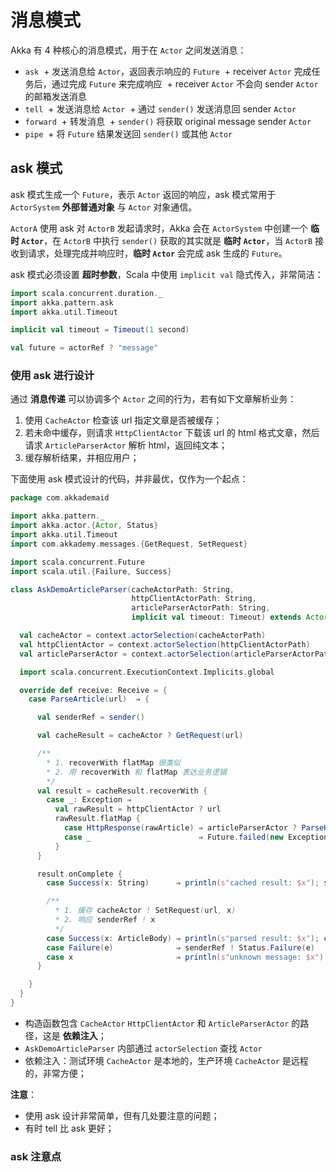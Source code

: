 # 消息模式

Akka 有 4 种核心的消息模式，用于在 `Actor` 之间发送消息：

* `ask`
  + 发送消息给 `Actor`，返回表示响应的 `Future`
  + receiver `Actor` 完成任务后，通过完成 `Future` 来完成响应
  + receiver `Actor` 不会向 sender `Actor` 的邮箱发送消息
* `tell`
  + 发送消息给 `Actor`
  + 通过 `sender()` 发送消息回 sender `Actor`
* `forward`
  + 转发消息
  + `sender()` 将获取 original message sender `Actor`
* `pipe`
  + 将 `Future` 结果发送回 `sender()` 或其他 `Actor`

## ask 模式

ask 模式生成一个 `Future`，表示 `Actor` 返回的响应，ask 模式常用于 `ActorSystem` **外部普通对象** 与 `Actor` 对象通信。

`ActorA` 使用 ask 对 `ActorB` 发起请求时，Akka 会在 `ActorSystem` 中创建一个 **临时 `Actor`**，在 `ActorB` 中执行 `sender()` 获取的其实就是 **临时 `Actor`**，当 `ActorB` 接收到请求，处理完成并响应时，**临时 `Actor`** 会完成 ask 生成的 `Future`。

ask 模式必须设置 **超时参数**，Scala 中使用 `implicit val` 隐式传入，非常简洁：

```Scala
import scala.concurrent.duration._
import akka.pattern.ask
import akka.util.Timeout

implicit val timeout = Timeout(1 second)

val future = actorRef ? "message"
```

### 使用 ask 进行设计

通过 **消息传递** 可以协调多个 `Actor` 之间的行为，若有如下文章解析业务：

1. 使用 `CacheActor` 检查该 url 指定文章是否被缓存；
2. 若未命中缓存，则请求 `HttpClientActor` 下载该 url 的 html 格式文章，然后请求 `ArticleParserActor` 解析 html，返回纯文本；
3. 缓存解析结果，并相应用户；

下面使用 ask 模式设计的代码，并非最优，仅作为一个起点：

```Scala
package com.akkademaid

import akka.pattern._
import akka.actor.{Actor, Status}
import akka.util.Timeout
import com.akkademy.messages.{GetRequest, SetRequest}

import scala.concurrent.Future
import scala.util.{Failure, Success}

class AskDemoArticleParser(cacheActorPath: String,
                           httpClientActorPath: String,
                           articleParserActorPath: String,
                           implicit val timeout: Timeout) extends Actor {

  val cacheActor = context.actorSelection(cacheActorPath)
  val httpClientActor = context.actorSelection(httpClientActorPath)
  val articleParserActor = context.actorSelection(articleParserActorPath)

  import scala.concurrent.ExecutionContext.Implicits.global

  override def receive: Receive = {
    case ParseArticle(url)  ⇒ {

      val senderRef = sender()

      val cacheResult = cacheActor ? GetRequest(url)

      /**
        * 1. recoverWith flatMap 很类似
        * 2. 用 recoverWith 和 flatMap 表达业务逻辑
        */
      val result = cacheResult.recoverWith {
        case _: Exception ⇒
          val rawResult = httpClientActor ? url
          rawResult.flatMap {
            case HttpResponse(rawArticle) ⇒ articleParserActor ? ParseHtmlArticle(url, rawArticle)
            case _                        ⇒ Future.failed(new Exception("unknown response"))
          }
      }

      result.onComplete {
        case Success(x: String)      ⇒ println(s"cached result: $x"); senderRef ! x

        /**
          * 1. 缓存 cacheActor ! SetRequest(url, x)
          * 2. 响应 senderRef ! x
          */
        case Success(x: ArticleBody) ⇒ println(s"parsed result: $x"); cacheActor ! SetRequest(url, x); senderRef ! x
        case Failure(e)              ⇒ senderRef ! Status.Failure(e)
        case x                       ⇒ println(s"unknown message: $x")
      }

    }
  }
}
```

* 构造函数包含 `CacheActor` `HttpClientActor` 和 `ArticleParserActor` 的路径，这是 **依赖注入**；
* `AskDemoArticleParser` 内部通过 `actorSelection` 查找 `Actor`
* 依赖注入：测试环境 `CacheActor` 是本地的，生产环境 `CacheActor` 是远程的，非常方便；

**注意**：

* 使用 ask 设计非常简单，但有几处要注意的问题；
* 有时 tell 比 ask 更好；

### ask 注意点



